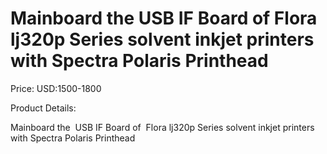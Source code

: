 # Mainboard the USB IF Board of  Flora lj320p Series solvent inkjet printers with Spectra Polaris Printhead

Price: USD:1500-1800

Product Details:

Mainboard the  USB IF Board of  Flora lj320p Series solvent inkjet printers with Spectra Polaris Printhead
